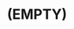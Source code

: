 ---
artist: toasterpastries
title: (EMPTY)
art_path: /images/records/toasterpastries-empty
external_url: https://catskullrecords.bandcamp.com/album/empty
redirect_to: /
category: records
---